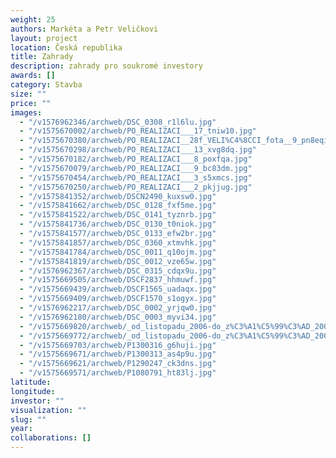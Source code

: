 ```yaml
---
weight: 25
authors: Markéta a Petr Veličkovi
layout: project
location: Česká republika
title: Zahrady
description: zahrady pro soukromé investory
awards: []
category: Stavba
size: ""
price: ""
images:
  - "/v1576962346/archweb/DSC_0308_r1l6lu.jpg"
  - "/v1575670002/archweb/PO_REALIZACI___17_tniw10.jpg"
  - "/v1575670380/archweb/PO_REALIZACI__28f_VELI%C4%8CCI_fota__9_pn8eqi.jpg"
  - "/v1575670298/archweb/PO_REALIZACI___13_xvg8dq.jpg"
  - "/v1575670182/archweb/PO_REALIZACI___8_poxfqa.jpg"
  - "/v1575670079/archweb/PO_REALIZACI___9_bc83dm.jpg"
  - "/v1575670454/archweb/PO_REALIZACI___3_s5xmcs.jpg"
  - "/v1575670250/archweb/PO_REALIZACI___2_pkjjug.jpg"
  - "/v1575841352/archweb/DSCN2490_kuxsw0.jpg"
  - "/v1575841662/archweb/DSC_0128_fxf5me.jpg"
  - "/v1575841522/archweb/DSC_0141_tyznrb.jpg"
  - "/v1575841736/archweb/DSC_0130_t0niok.jpg"
  - "/v1575841577/archweb/DSC_0133_efw2br.jpg"
  - "/v1575841857/archweb/DSC_0360_xtmvhk.jpg"
  - "/v1575841784/archweb/DSC_0011_q10ojm.jpg"
  - "/v1575841819/archweb/DSC_0012_vze65w.jpg"
  - "/v1576962367/archweb/DSC_0315_cdqx9u.jpg"
  - "/v1575669505/archweb/DSCF2837_hhmuwf.jpg"
  - "/v1575669439/archweb/DSCF1565_uadaqx.jpg"
  - "/v1575669409/archweb/DSCF1570_s1ogyx.jpg"
  - "/v1576962217/archweb/DSC_0002_yrjqw0.jpg"
  - "/v1576962180/archweb/DSC_0003_myvi34.jpg"
  - "/v1575669820/archweb/_od_listopadu_2006-do_z%C3%A1%C5%99%C3%AD_2009_34_m95ky1.jpg"
  - "/v1575669772/archweb/_od_listopadu_2006-do_z%C3%A1%C5%99%C3%AD_2009_32_lq22o1.jpg"
  - "/v1575669703/archweb/P1300316_g6huji.jpg"
  - "/v1575669671/archweb/P1300313_as4p9u.jpg"
  - "/v1575669621/archweb/P1290247_ck3dns.jpg"
  - "/v1575669571/archweb/P1080791_ht83lj.jpg"
latitude:
longitude:
investor: ""
visualization: ""
slug: ""
year:
collaborations: []
---
```

